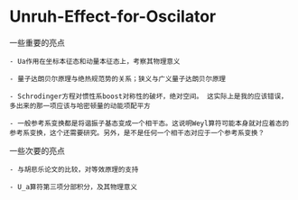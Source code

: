 # Unruh-Effect-for-Oscilator

一些重要的亮点

    - Ua作用在坐标本征态和动量本征态上，考察其物理意义

    - 量子达朗贝尔原理与绝热规范势的关系；狭义与广义量子达朗贝尔原理

    - Schrodinger方程对惯性系boost对称性的破坏，绝对空间。 这实际上是我的应该错误，多出来的那一项应该与哈密顿量的动能项配平方

    - 一般参考系变换都是将谐振子基态变成一个相干态。这说明Weyl算符可能本身就对应着态的参考系变换，这个还需要研究。另外，是不是任何一个相干态对应于一个参考系变换？

一些次要的亮点

    - 与胡悲乐论文的比较，对等效原理的支持

    - U_a算符第三项分部积分，及其物理意义